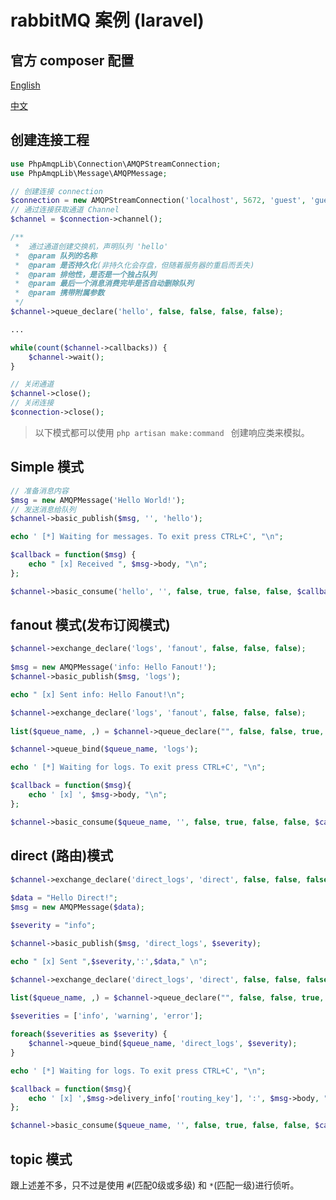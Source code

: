 # rabbitMQ 案例 (laravel)

## 官方 composer 配置

[English](https://www.rabbitmq.com/tutorials/tutorial-one-php.html)

[中文](https://learnku.com/articles/9117/rabbitmq-entry-work-queue)

## 创建连接工程

```php
use PhpAmqpLib\Connection\AMQPStreamConnection;
use PhpAmqpLib\Message\AMQPMessage;

// 创建连接 connection
$connection = new AMQPStreamConnection('localhost', 5672, 'guest', 'guest');
// 通过连接获取通道 Channel
$channel = $connection->channel();

/** 
 *  通过通道创建交换机，声明队列 'hello'
 *  @param 队列的名称
 *  @param 是否持久化(非持久化会存盘，但随着服务器的重启而丢失)
 *  @param 排他性，是否是一个独占队列
 *  @param 最后一个消息消费完毕是否自动删除队列
 *  @param 携带附属参数
 */
$channel->queue_declare('hello', false, false, false, false);

...

while(count($channel->callbacks)) {
    $channel->wait();
}

// 关闭通道
$channel->close();
// 关闭连接
$connection->close();
```

> 以下模式都可以使用 `php artisan make:command ` 创建响应类来模拟。

## Simple 模式

```php
// 准备消息内容
$msg = new AMQPMessage('Hello World!');
// 发送消息给队列
$channel->basic_publish($msg, '', 'hello');
```

```php
echo ' [*] Waiting for messages. To exit press CTRL+C', "\n";

$callback = function($msg) {
    echo " [x] Received ", $msg->body, "\n";
};

$channel->basic_consume('hello', '', false, true, false, false, $callback);
```


## fanout 模式(发布订阅模式)

```php
$channel->exchange_declare('logs', 'fanout', false, false, false);
        
$msg = new AMQPMessage('info: Hello Fanout!');
$channel->basic_publish($msg, 'logs');

echo " [x] Sent info: Hello Fanout!\n";
```

```php
$channel->exchange_declare('logs', 'fanout', false, false, false);
        
list($queue_name, ,) = $channel->queue_declare("", false, false, true, false);

$channel->queue_bind($queue_name, 'logs');

echo ' [*] Waiting for logs. To exit press CTRL+C', "\n";

$callback = function($msg){
    echo ' [x] ', $msg->body, "\n";
};

$channel->basic_consume($queue_name, '', false, true, false, false, $callback);
```


## direct (路由)模式

```php
$channel->exchange_declare('direct_logs', 'direct', false, false, false);
        
$data = "Hello Direct!";
$msg = new AMQPMessage($data);

$severity = "info";

$channel->basic_publish($msg, 'direct_logs', $severity);

echo " [x] Sent ",$severity,':',$data," \n";
```

```php
$channel->exchange_declare('direct_logs', 'direct', false, false, false);
        
list($queue_name, ,) = $channel->queue_declare("", false, false, true, false);

$severities = ['info', 'warning', 'error'];

foreach($severities as $severity) {
    $channel->queue_bind($queue_name, 'direct_logs', $severity);
}

echo ' [*] Waiting for logs. To exit press CTRL+C', "\n";

$callback = function($msg){
    echo ' [x] ',$msg->delivery_info['routing_key'], ':', $msg->body, "\n";
};

$channel->basic_consume($queue_name, '', false, true, false, false, $callback);
```

## topic 模式

跟上述差不多，只不过是使用 `#`(匹配0级或多级) 和 `*`(匹配一级)进行侦听。